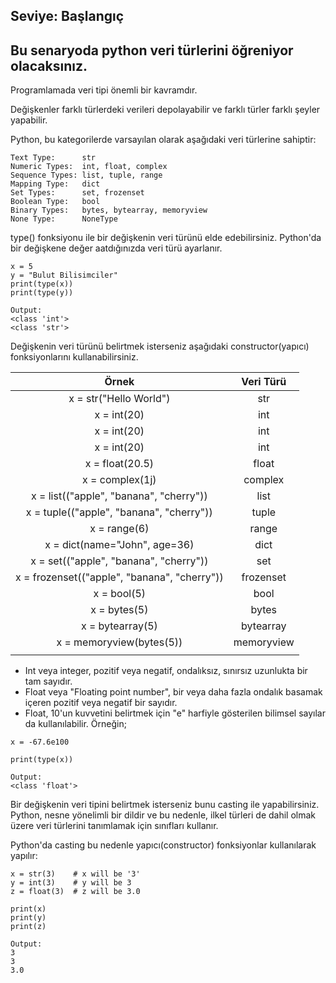 ## Seviye: Başlangıç

## Bu senaryoda python veri türlerini öğreniyor olacaksınız.

Programlamada veri tipi önemli bir kavramdır.

Değişkenler farklı türlerdeki verileri depolayabilir ve farklı türler farklı şeyler yapabilir.

Python, bu kategorilerde varsayılan olarak aşağıdaki veri türlerine sahiptir:

````
Text Type:	    str
Numeric Types:	int, float, complex
Sequence Types:	list, tuple, range
Mapping Type:	dict
Set Types:	    set, frozenset
Boolean Type:	bool
Binary Types:	bytes, bytearray, memoryview
None Type:	    NoneType
````

type() fonksiyonu ile bir değişkenin veri türünü elde edebilirsiniz. Python'da bir değişkene değer aatdığınızda veri türü ayarlanır.

````
x = 5
y = "Bulut Bilisimciler"
print(type(x))
print(type(y))
````
````
Output: 
<class 'int'>
<class 'str'>
````

Değişkenin veri türünü belirtmek isterseniz aşağıdaki constructor(yapıcı) fonksiyonlarını kullanabilirsiniz.
 
| Örnek                                        | Veri Türü| 
| :------------------------------------------: | :-------:| 
| x = str("Hello World")	                   | str	  | 
| x = int(20)	                               | int	  | 
| x = int(20)	                               | int	  | 
| x = int(20)	                               | int	  | 
| x = float(20.5)	                           | float	  | 
| x = complex(1j)	                           | complex  | 	
| x = list(("apple", "banana", "cherry"))      | list	  | 
| x = tuple(("apple", "banana", "cherry"))     | tuple	  | 
| x = range(6)	                               | range	  | 
| x = dict(name="John", age=36)	               | dict	  | 
| x = set(("apple", "banana", "cherry"))       | set	  | 
| x = frozenset(("apple", "banana", "cherry")) | frozenset| 	
| x = bool(5)	                               | bool	  | 
| x = bytes(5)	                               | bytes	  | 
| x = bytearray(5)	                           | bytearray| 	
| x = memoryview(bytes(5))	                   | memoryview| 
|                                              |           |

- Int veya integer, pozitif veya negatif, ondalıksız, sınırsız uzunlukta bir tam sayıdır.
- Float veya "Floating point number", bir veya daha fazla ondalık basamak içeren pozitif veya negatif bir sayıdır.
- Float, 10'un kuvvetini belirtmek için "e" harfiyle gösterilen bilimsel sayılar da kullanılabilir.
Örneğin;

````
x = -67.6e100

print(type(x))
````
````
Output:
<class 'float'>
````

Bir değişkenin veri tipini belirtmek isterseniz bunu casting ile yapabilirsiniz. Python, nesne yönelimli bir dildir ve bu nedenle, ilkel türleri de dahil olmak üzere veri türlerini tanımlamak için sınıfları kullanır.

Python'da casting bu nedenle yapıcı(constructor) fonksiyonlar kullanılarak yapılır:

````
x = str(3)    # x will be '3'
y = int(3)    # y will be 3
z = float(3)  # z will be 3.0

print(x)
print(y)
print(z)
````
````
Output:
3
3
3.0
````
